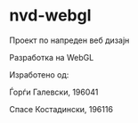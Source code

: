 # nvd-webgl
Проект по напреден веб дизајн

Разработка на WebGL

Изработено од:

Ѓорѓи Галевски, 196041​

Спасе Костадински, 196116​
